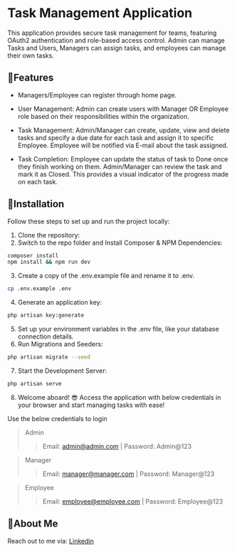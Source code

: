 # Task Management Application
This application provides secure task management for teams, featuring OAuth2 authentication and role-based access control. Admin can manage Tasks and Users, Managers can assign tasks, and employees can manage their own tasks.

## 🚀Features
* Managers/Employee can register through home page. 

* User Management: Admin can create users with Manager OR Employee role based on their responsibilities within the organization.

* Task Management: Admin/Manager can create, update, view and delete tasks and specify a due date for each task and assign it to specific Employee. Employee will be notified via E-mail about the task assigned.

* Task Completion: Employee can update the status of task to Done once they finish working on them. Admin/Manager can review the task and mark it as Closed. This provides a visual indicator of the progress made on each task.

## 🚀Installation

Follow these steps to set up and run the project locally:

1. Clone the repository:
2. Switch to the repo folder and Install Composer & NPM Dependencies:
```bash
composer install
npm install && npm run dev
```
3. Create a copy of the .env.example file and rename it to .env.
```bash
cp .env.example .env
```
4. Generate an application key:
```bash
php artisan key:generate
```
5. Set up your environment variables in the .env file, like your database connection details.
6. Run Migrations and Seeders:
```bash
php artisan migrate --seed
```
7. Start the Development Server:
```bash
php artisan serve
```
8. Welcome aboard! 😎 Access the application with below credentials in your browser and start managing tasks with ease!

Use the below credentials to login
> Admin
>> Email: admin@admin.com | Password: Admin@123

> Manager
>> Email: manager@manager.com | Password: Manager@123

> Employee
>> Email: employee@employee.com | Password: Employee@123

## 🚀About Me
Reach out to me via:
[Linkedin](https://www.linkedin.com/in/sanjna-choksi/)
